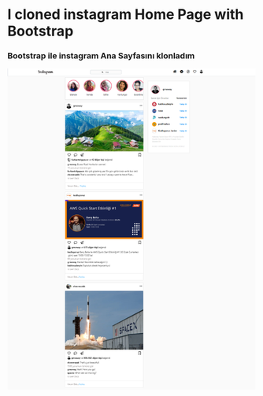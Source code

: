 # I cloned instagram Home Page with Bootstrap

### Bootstrap ile instagram Ana Sayfasını klonladım


![anasayfa](images/gorsel1.png)
